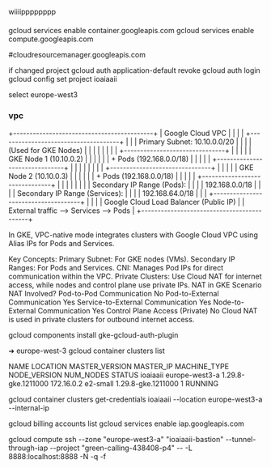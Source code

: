 
wiiiipppppppp

####
gcloud services enable container.googleapis.com
gcloud services enable compute.googleapis.com

#cloudresourcemanager.googleapis.com

if changed project
gcloud auth application-default revoke
gcloud auth login
gcloud config set project ioaiaaii

select europe-west3


### vpc
+-------------------------------------------+
|           Google Cloud VPC                |
|                                           |
|  +-------------------------------------+  |
|  |  Primary Subnet: 10.10.0.0/20       |  |
|  |  (Used for GKE Nodes)               |  |
|  |                                     |  |
|  |  +-------------------------------+  |  |
|  |  | GKE Node 1 (10.10.0.2)         |  |  |
|  |  |  + Pods (192.168.0.0/18)       |  |  |
|  |  +-------------------------------+  |  |
|  |                                     |  |
|  |  +-------------------------------+  |  |
|  |  | GKE Node 2 (10.10.0.3)         |  |  |
|  |  |  + Pods (192.168.0.0/18)       |  |  |
|  |  +-------------------------------+  |  |
|  |                                     |  |
|  |  Secondary IP Range (Pods):        |  |
|  |    192.168.0.0/18                  |  |
|  |  Secondary IP Range (Services):    |  |
|  |    192.168.64.0/18                 |  |
|  +-------------------------------------+  |
|                                           |
|   Google Cloud Load Balancer (Public IP)  |
|   External traffic --> Services --> Pods  |
+-------------------------------------------+

In GKE, VPC-native mode integrates clusters with Google Cloud VPC using Alias IPs for Pods and Services.

Key Concepts:
Primary Subnet: For GKE nodes (VMs).
Secondary IP Ranges: For Pods and Services.
CNI: Manages Pod IPs for direct communication within the VPC.
Private Clusters: Use Cloud NAT for internet access, while nodes and control plane use private IPs.
NAT in GKE
Scenario	NAT Involved?
Pod-to-Pod Communication	No
Pod-to-External Communication	Yes
Service-to-External Communication	Yes
Node-to-External Communication	Yes
Control Plane Access (Private)	No
Cloud NAT is used in private clusters for outbound internet access.




  gcloud components install gke-gcloud-auth-plugin

➜  europe-west-3 gcloud container clusters list  

NAME      LOCATION        MASTER_VERSION      MASTER_IP   MACHINE_TYPE  NODE_VERSION        NUM_NODES  STATUS
ioaiaaii  europe-west3-a  1.29.8-gke.1211000  172.16.0.2  e2-small      1.29.8-gke.1211000  1          RUNNING




gcloud container clusters get-credentials ioaiaaii --location europe-west3-a --internal-ip



gcloud billing accounts list
gcloud services enable iap.googleapis.com


gcloud compute ssh --zone "europe-west3-a" "ioaiaaii-bastion" --tunnel-through-iap --project "green-calling-438408-p4"   --  -L 8888:localhost:8888 -N -q -f